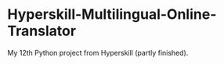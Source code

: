# Hyperskill-Multilingual-Online-Translator
My 12th Python project from Hyperskill (partly finished).
